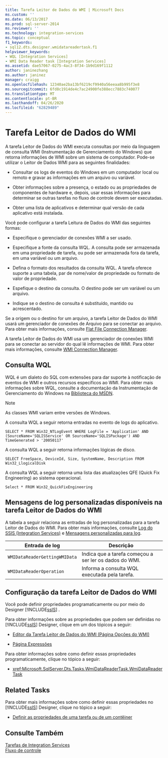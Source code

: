 ```yaml
---
title: Tarefa Leitor de Dados do WMI | Microsoft Docs
ms.custom: ''
ms.date: 06/13/2017
ms.prod: sql-server-2014
ms.reviewer: ''
ms.technology: integration-services
ms.topic: conceptual
f1_keywords:
- sql12.dts.designer.wmidatareadertask.f1
helpviewer_keywords:
- WQL [Integration Services]
- WMI Data Reader task [Integration Services]
ms.assetid: dae57067-0275-4ac3-8f34-1b9d169f1112
author: janinezhang
ms.author: janinez
manager: craigg
ms.openlocfilehash: 12340ae2ba13bf6219cf9940a56eeaa8b995f3e8
ms.sourcegitcommit: 6fd8c1914de4c7ac24900fe388ecc7883c740077
ms.translationtype: MT
ms.contentlocale: pt-BR
ms.lasthandoff: 04/26/2020
ms.locfileid: "62829489"
---
```

# <a name="wmi-data-reader-task"></a>Tarefa Leitor de Dados do WMI
  A tarefa Leitor de Dados do WMI executa consultas por meio da linguagem de consulta WMI (Instrumentação de Gerenciamento do Windows) que retorna informações de WMI sobre um sistema de computador. Pode-se utilizar o Leitor de Dados WMI para as seguintes finalidades:  
  
-   Consultar os logs de eventos do Windows em um computador local ou remoto e gravar as informações em um arquivo ou variável.  
  
-   Obter informações sobre a presença, o estado ou as propriedades de componentes de hardware e, depois, usar essas informações para determinar se outras tarefas no fluxo de controle devem ser executadas.  
  
-   Obter uma lista de aplicativos e determinar qual versão de cada aplicativo está instalada.  
  
 Você pode configurar a tarefa Leitura de Dados do WMI das seguintes formas:  
  
-   Especifique o gerenciador de conexões WMI a ser usado.  
  
-   Especifique a fonte da consulta WQL. A consulta pode ser armazenada em uma propriedade de tarefa, ou pode ser armazenada fora da tarefa, em uma variável ou um arquivo.  
  
-   Defina o formato dos resultados da consulta WQL. A tarefa oferece suporte a uma tabela, par de nome/valor de propriedade ou formato de valor de propriedade.  
  
-   Espefique o destino da consulta. O destino pode ser um variável ou um arquivo.  
  
-   Indique se o destino de consulta é substituído, mantido ou acrescentado.  
  
 Se a origem ou o destino for um arquivo, a tarefa Leitor de Dados do WMI usará um gerenciador de conexões de Arquivo para se conectar ao arquivo. Para obter mais informações, consulte [Flat File Connection Manager](../connection-manager/file-connection-manager.md).  
  
 A tarefa Leitor de Dados do WMI usa um gerenciador de conexões WMI para se conectar ao servidor do qual lê informações de WMI. Para obter mais informações, consulte [WMI Connection Manager](../connection-manager/wmi-connection-manager.md).  
  
## <a name="wql-query"></a>Consulta WQL  
 WQL é um dialeto do SQL com extensões para dar suporte à notificação de eventos de WMI e outros recursos específicos ao WMI. Para obter mais informações sobre WQL, consulte a documentação da Instrumentação de Gerenciamento do Windows na [Biblioteca do MSDN](https://go.microsoft.com/fwlink/?linkid=7022).  
  
> [!NOTE]  
>  As classes WMI variam entre versões de Windows.  
  
 A consulta WQL a seguir retorna entradas no evento de logs do aplicativo.  
  
```  
SELECT * FROM Win32_NTLogEvent WHERE LogFile = 'Application' AND (SourceName='SQLISService' OR SourceName='SQLISPackage') AND TimeGenerated > '20050117'  
```  
  
 A consulta WQL a seguir retorna informações lógicas de disco.  
  
```  
SELECT FreeSpace, DeviceId, Size, SystemName, Description FROM Win32_LlogicalDisk  
```  
  
 A consulta WQL a seguir retorna uma lista das atualizações QFE (Quick Fix Engineering) ao sistema operacional.  
  
```  
Select * FROM Win32_QuickFixEngineering  
```  
  
## <a name="custom-logging-messages-available-on-the-wmi-data-reader-task"></a>Mensagens de log personalizadas disponíveis na tarefa Leitor de Dados do WMI  
 A tabela a seguir relaciona as entradas de log personalizadas para a tarefa Leitor de Dados do WMI. Para obter mais informações, consulte [Log do SSIS &#40;Integration Services&#41;](../performance/integration-services-ssis-logging.md) e [Mensagens personalizadas para log](../custom-messages-for-logging.md).  
  
|Entrada de log|Descrição|  
|---------------|-----------------|  
|`WMIDataReaderGettingWMIData`|Indica que a tarefa começou a ser ler os dados do WMI.|  
|`WMIDataReaderOperation`|Informa a consulta WQL executada pela tarefa.|  
  
## <a name="configuration-of-the-wmi-data-reader-task"></a>Configuração da tarefa Leitor de Dados do WMI  
 Você pode definir propriedades programaticamente ou por meio do Designer [!INCLUDE[ssIS](../../includes/ssis-md.md)] .  
  
 Para obter informações sobre as propriedades que podem ser definidas no [!INCLUDE[ssIS](../../includes/ssis-md.md)] Designer, clique em um dos tópicos a seguir:  
  
-   [Editor da Tarefa Leitor de Dados do WMI &#40;Página Opções do WMI&#41;](../wmi-data-reader-task-editor-wmi-options-page.md)  
  
-   [Página Expressões](../expressions/expressions-page.md)  
  
 Para obter informações sobre como definir essas propriedades programaticamente, clique no tópico a seguir:  
  
-   <xref:Microsoft.SqlServer.Dts.Tasks.WmiDataReaderTask.WmiDataReaderTask>  
  
## <a name="related-tasks"></a>Related Tasks  
 Para obter mais informações sobre como definir essas propriedades no [!INCLUDE[ssIS](../../includes/ssis-md.md)] Designer, clique no tópico a seguir:  
  
-   [Definir as propriedades de uma tarefa ou de um contêiner](../set-the-properties-of-a-task-or-container.md)  
  
## <a name="see-also"></a>Consulte Também  
 [Tarefas de Integration Services](integration-services-tasks.md)   
 [Fluxo de controle](control-flow.md)  
  
  
